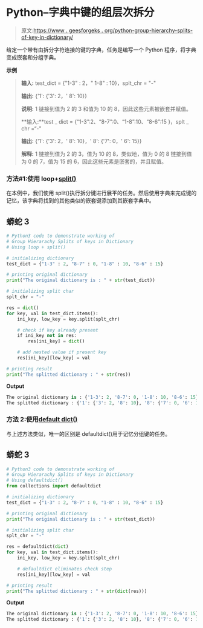 # Python–字典中键的组层次拆分

> 原文:[https://www . geesforgeks . org/python-group-hierarchy-splits-of-key-in-dictionary/](https://www.geeksforgeeks.org/python-group-hierarachy-splits-of-keys-in-dictionary/)

给定一个带有由拆分字符连接的键的字典，任务是编写一个 Python 程序，将字典变成嵌套和分组字典。

**示例**

> **输入:** test_dict = {"1-3" : 2，" 1-8" : 10}，splt_chr = "-"
> 
> **输出:** {'1': {'3': 2，' 8': 10}}
> 
> **说明:** 1 链接到值为 2 的 3 和值为 10 的 8，因此这些元素被嵌套并赋值。
> 
> **输入:**test _ dict = {“1-3”:2、“8-7”:0、“1-8”:10、“8-6”:15 }，splt _ chr =“-”
> 
> **输出:** {'1': {'3': 2，' 8': 10}，' 8': {'7': 0，' 6': 15}}
> 
> **解释:** 1 链接到值为 2 的 3，值为 10 的 8，类似地，值为 0 的 8 链接到值为 0 的 7，值为 15 的 6，因此这些元素是嵌套的，并且赋值。

### **方法#1:使用 loop+**[**split()**](https://www.geeksforgeeks.org/python-string-split/)

在本例中，我们使用 split()执行拆分键进行展平的任务。然后使用字典来完成键的记忆，该字典将找到的其他类似的嵌套键添加到其嵌套字典中。

## 蟒蛇 3

```py
# Python3 code to demonstrate working of
# Group Hierarachy Splits of keys in Dictionary
# Using loop + split()

# initializing dictionary
test_dict = {"1-3" : 2, "8-7" : 0, "1-8" : 10, "8-6" : 15}

# printing original dictionary
print("The original dictionary is : " + str(test_dict))

# initializing split char 
splt_chr = "-"

res = dict()
for key, val in test_dict.items():
    ini_key, low_key = key.split(splt_chr)

    # check if key already present
    if ini_key not in res:
        res[ini_key] = dict()

    # add nested value if present key
    res[ini_key][low_key] = val

# printing result
print("The splitted dictionary : " + str(res))
```

**Output**

```py
The original dictionary is : {'1-3': 2, '8-7': 0, '1-8': 10, '8-6': 15}
The splitted dictionary : {'1': {'3': 2, '8': 10}, '8': {'7': 0, '6': 15}}
```

### **方法 2:使用**[**default dict()**](https://www.geeksforgeeks.org/defaultdict-in-python/)

与上述方法类似，唯一的区别是 defaultdict()用于记忆分组键的任务。

## 蟒蛇 3

```py
# Python3 code to demonstrate working of
# Group Hierarachy Splits of keys in Dictionary
# Using defaultdict() 
from collections import defaultdict

# initializing dictionary
test_dict = {"1-3" : 2, "8-7" : 0, "1-8" : 10, "8-6" : 15}

# printing original dictionary
print("The original dictionary is : " + str(test_dict))

# initializing split char 
splt_chr = "-"

res = defaultdict(dict)
for key, val in test_dict.items():
    ini_key, low_key = key.split(splt_chr)

    # defaultdict eliminates check step
    res[ini_key][low_key] = val

# printing result
print("The splitted dictionary : " + str(dict(res)))
```

**Output**

```py
The original dictionary is : {'1-3': 2, '8-7': 0, '1-8': 10, '8-6': 15}
The splitted dictionary : {'1': {'3': 2, '8': 10}, '8': {'7': 0, '6': 15}}
```